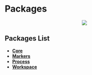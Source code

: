 # Packages
<p align="center">
    <img src="https://img.shields.io/badge/Last_Updated-2018--10--03-blue.svg?longCache=true&style=flat-square"/>
</p>

## Packages List
* [**Core**](core)
* [**Markers**](markers)
* [**Process**](process)
* [**Workspace**](workspace)